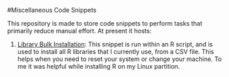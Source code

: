 #Miscellaneous Code Snippets

This repository is made to store code snippets to perform tasks that primarily reduce manual effort. At present it hosts:

1. [Library Bulk Installation](https://github.com/junaidali-b/misc_snippets/tree/main/Library_Bulk_Installation): This snippet is run within an R script, and is used to install all R libraries that I currently use, from a CSV file. This helps when you need to reset your system or change your machine. To me it was helpful while installing R on my Linux partition.
